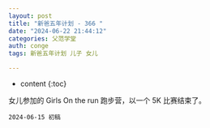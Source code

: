 ```yaml
---
layout: post
title: "新爸五年计划 - 366 "
date: "2024-06-22 21:44:12"
categories: 父范学堂
auth: conge
tags: 新爸五年计划 儿子 女儿

---
```

* content
{:toc}

女儿参加的 Girls On the run 跑步营，以一个 5K 比赛结束了。

 



```
2024-06-15 初稿 
```
